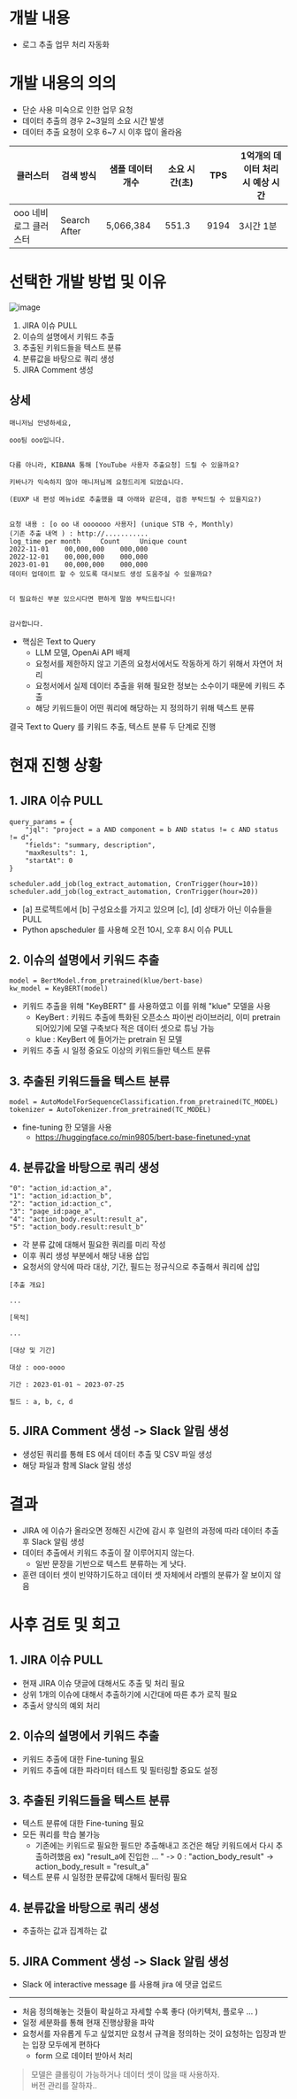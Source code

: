 # 개발 내용

- 로그 추출 업무 처리 자동화

# 개발 내용의 의의

- 단순 사용 미숙으로 인한 업무 요청
- 데이터 추출의 경우 2~3일의 소요 시간 발생
- 데이터 추출 요청이 오후 6~7 시 이후 많이 올라옴

|클러스터| 검색 방식 |샘플 데이터 개수 |소요 시간(초)| TPS| 1억개의 데이터 처리 시 예상 시간|
|-|-|-|-|-|-|
|ooo 네비로그 클러스터 |Search After |5,066,384 |551.3 |9194| 3시간 1분

# 선택한 개발 방법 및 이유

![image](https://github.com/min9805/min9805.github.io/assets/56664567/08d5f389-9029-4d41-ab02-096443e85185)

1. JIRA 이슈 PULL
2. 이슈의 설명에서 키워드 추출
3. 추출된 키워드들을 텍스트 분류
4. 분류값을 바탕으로 쿼리 생성
5. JIRA Comment 생성

## 상세

```
매니저님 안녕하세요,

ooo팀 ooo입니다.


다름 아니라, KIBANA 통해 [YouTube 사용자 추출요청] 드릴 수 있을까요?

키바나가 익숙하지 않아 매니저님께 요청드리게 되었습니다.

(EUXP 내 편성 메뉴id로 추출했을 떄 아래와 같은데, 검증 부탁드릴 수 있을지요?)


요청 내용 : [o oo 내 ooooooo 사용자] (unique STB 수, Monthly)
(기존 추출 내역 ) : http://...........
log_time per month     Count     Unique count 
2022-11-01    00,000,000    000,000
2022-12-01    00,000,000    000,000
2023-01-01    00,000,000    000,000
데이터 업데이트 할 수 있도록 대시보드 생성 도움주실 수 있을까요?


더 필요하신 부분 있으시다면 편하게 말씀 부탁드립니다!


감사합니다.
```

- 핵심은 Text to Query
  - LLM 모델, OpenAi API 배제
  - 요청서를 제한하지 않고 기존의 요청서에서도 작동하게 하기 위해서 자연어 처리
  - 요청서에서 실제 데이터 추출을 위해 필요한 정보는 소수이기 때문에 키워드 추출
  - 해당 키워드들이 어떤 쿼리에 해당하는 지 정의하기 위해 텍스트 분류

결국 Text to Query 를 키워드 추출, 텍스트 분류 두 단계로 진행

# 현재 진행 상황

## 1. JIRA 이슈 PULL

```
query_params = {
    "jql": "project = a AND component = b AND status != c AND status != d",
    "fields": "summary, description",
    "maxResults": 1,
    "startAt": 0
}
```

```
scheduler.add_job(log_extract_automation, CronTrigger(hour=10))
scheduler.add_job(log_extract_automation, CronTrigger(hour=20))
```

- [a] 프로젝트에서 [b] 구성요소를 가지고 있으며 [c], [d] 상태가 아닌 이슈들을 PULL
- Python apscheduler 를 사용해 오전 10시, 오후 8시 이슈 PULL

## 2. 이슈의 설명에서 키워드 추출

```
model = BertModel.from_pretrained(klue/bert-base)
kw_model = KeyBERT(model)
```

- 키워드 추출을 위해 "KeyBERT" 를 사용하였고 이를 위해 "klue" 모델을 사용
  - KeyBert : 키워드 추출에 특화된 오픈소스 파이썬 라이브러리, 이미 pretrain 되어있기에 모델 구축보다 적은 데이터 셋으로 튜닝 가능
  - klue : KeyBert 에 들어가는 pretrain 된 모델
- 키워드 추출 시 일정 중요도 이상의 키워드들만 텍스트 분류

## 3. 추출된 키워드들을 텍스트 분류

```
model = AutoModelForSequenceClassification.from_pretrained(TC_MODEL)
tokenizer = AutoTokenizer.from_pretrained(TC_MODEL)
```

- fine-tuning 한 모델을 사용
  - https://huggingface.co/min9805/bert-base-finetuned-ynat

## 4. 분류값을 바탕으로 쿼리 생성

```
"0": "action_id:action_a",
"1": "action_id:action_b",
"2": "action_id:action_c",
"3": "page_id:page_a",
"4": "action_body.result:result_a",
"5": "action_body.result:result_b"
```

- 각 분류 값에 대해서 필요한 쿼리를 미리 작성
- 이후 쿼리 생성 부분에서 해당 내용 삽입
- 요청서의 양식에 따라 대상, 기간, 필드는 정규식으로 추출해서 쿼리에 삽입

```
[추출 개요] 

...

[목적]

...

[대상 및 기간]

대상 : ooo-oooo

기간 : 2023-01-01 ~ 2023-07-25

필드 : a, b, c, d
```

## 5. JIRA Comment 생성 -> Slack 알림 생성

- 생성된 쿼리를 통해 ES 에서 데이터 추출 및 CSV 파일 생성
- 해당 파일과 함께 Slack 알림 생성

# 결과

- JIRA 에 이슈가 올라오면 정해진 시간에 감시 후 일련의 과정에 따라 데이터 추출 후 Slack 알림 생성
- 데이터 추출에서 키워드 추출이 잘 이루어지지 않는다.
  - 일반 문장을 기반으로 텍스트 분류하는 게 낫다.
- 훈련 데이터 셋이 빈약하기도하고 데이터 셋 자체에서 라벨의 분류가 잘 보이지 않음

# 사후 검토 및 회고

## 1. JIRA 이슈 PULL

- 현재 JIRA 이슈 댓글에 대해서도 추출 및 처리 필요
- 상위 1개의 이슈에 대해서 추출하기에 시간대에 따른 추가 로직 필요
- 추출서 양식의 예외 처리

## 2. 이슈의 설명에서 키워드 추출

- 키워드 추출에 대한 Fine-tuning 필요
- 키워드 추출에 대한 파라미터 테스트 및 필터링할 중요도 설정

## 3. 추출된 키워드들을 텍스트 분류

- 텍스트 분류에 대한 Fine-tuning 필요
- 모든 쿼리를 학습 불가능
  - 기존에는 키워드로 필요한 필드만 추출해내고 조건은 해당 키워드에서 다시 추출하려했음
    ex) "result_a에 진입한 ... " -> 0 : "action_body_result" -> action_body_result = "result_a"
- 텍스트 분류 시 일정한 분류값에 대해서 필터링 필요

## 4. 분류값을 바탕으로 쿼리 생성

- 추출하는 값과 집계하는 값

## 5. JIRA Comment 생성 -> Slack 알림 생성

- Slack 에 interactive message 를 사용해 jira 에 댓글 업로드

---

- 처음 정의해놓는 것들이 확실하고 자세할 수록 좋다 (아키텍처, 플로우 ... )
- 일정 세분화를 통해 현재 진행상황을 파악
- 요청서를 자유롭게 두고 싶었지만 요청서 규격을 정의하는 것이 요청하는 입장과 받는 입장 모두에게 편하다
  - form 으로 데이터 받아서 처리

> 모델은 클롤링이 가능하거나 데이터 셋이 많을 때 사용하자. <br> 버전 관리를 잘하자..
